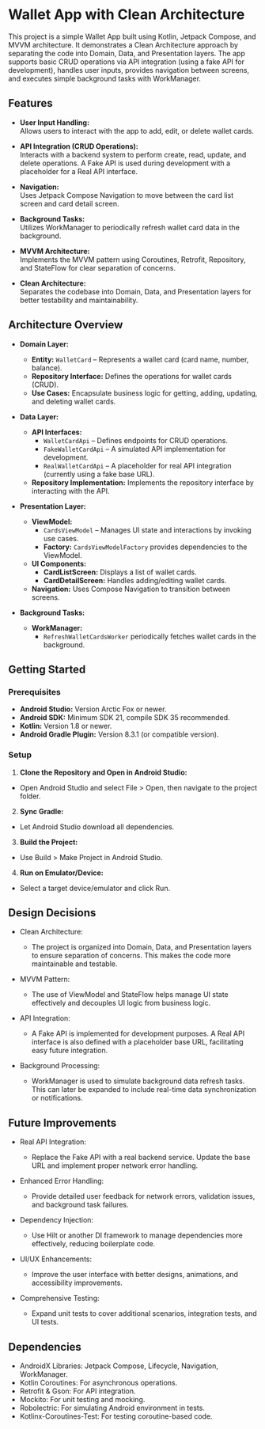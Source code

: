 # Wallet App with Clean Architecture

This project is a simple Wallet App built using Kotlin, Jetpack Compose, and MVVM architecture. It demonstrates a Clean Architecture approach by separating the code into Domain, Data, and Presentation layers. The app supports basic CRUD operations via API integration (using a fake API for development), handles user inputs, provides navigation between screens, and executes simple background tasks with WorkManager.


## Features

- **User Input Handling:**  
  Allows users to interact with the app to add, edit, or delete wallet cards.

- **API Integration (CRUD Operations):**  
  Interacts with a backend system to perform create, read, update, and delete operations. A Fake API is used during development with a placeholder for a Real API interface.

- **Navigation:**  
  Uses Jetpack Compose Navigation to move between the card list screen and card detail screen.

- **Background Tasks:**  
  Utilizes WorkManager to periodically refresh wallet card data in the background.

- **MVVM Architecture:**  
  Implements the MVVM pattern using Coroutines, Retrofit, Repository, and StateFlow for clear separation of concerns.

- **Clean Architecture:**  
  Separates the codebase into Domain, Data, and Presentation layers for better testability and maintainability.

## Architecture Overview

- **Domain Layer:**  
  - **Entity:** `WalletCard` – Represents a wallet card (card name, number, balance).  
  - **Repository Interface:** Defines the operations for wallet cards (CRUD).  
  - **Use Cases:** Encapsulate business logic for getting, adding, updating, and deleting wallet cards.

- **Data Layer:**  
  - **API Interfaces:**  
    - `WalletCardApi` – Defines endpoints for CRUD operations.  
    - `FakeWalletCardApi` – A simulated API implementation for development.  
    - `RealWalletCardApi` – A placeholder for real API integration (currently using a fake base URL).  
  - **Repository Implementation:** Implements the repository interface by interacting with the API.

- **Presentation Layer:**  
  - **ViewModel:**  
    - `CardsViewModel` – Manages UI state and interactions by invoking use cases.
    - **Factory:** `CardsViewModelFactory` provides dependencies to the ViewModel.
  - **UI Components:**  
    - **CardListScreen:** Displays a list of wallet cards.
    - **CardDetailScreen:** Handles adding/editing wallet cards.
  - **Navigation:** Uses Compose Navigation to transition between screens.

- **Background Tasks:**  
  - **WorkManager:**  
    - `RefreshWalletCardsWorker` periodically fetches wallet cards in the background.

## Getting Started

### Prerequisites

- **Android Studio:** Version Arctic Fox or newer.
- **Android SDK:** Minimum SDK 21, compile SDK 35 recommended.
- **Kotlin:** Version 1.8 or newer.
- **Android Gradle Plugin:** Version 8.3.1 (or compatible version).

### Setup

1. **Clone the Repository and Open in Android Studio:**

  - Open Android Studio and select File > Open, then navigate to the project folder.
  
2. **Sync Gradle:**

  - Let Android Studio download all dependencies.

3. **Build the Project:**

  - Use Build > Make Project in Android Studio.

4. **Run on Emulator/Device:**

  - Select a target device/emulator and click Run.


## Design Decisions
- Clean Architecture:
  - The project is organized into Domain, Data, and Presentation layers to ensure separation of concerns. This makes the code more maintainable and testable.

- MVVM Pattern:
  - The use of ViewModel and StateFlow helps manage UI state effectively and decouples UI logic from business logic.

- API Integration:
  - A Fake API is implemented for development purposes. A Real API interface is also defined with a placeholder base URL, facilitating easy future integration.

- Background Processing:
  - WorkManager is used to simulate background data refresh tasks. This can later be expanded to include real-time data synchronization or notifications.

## Future Improvements
- Real API Integration:
  - Replace the Fake API with a real backend service. Update the base URL and implement proper network error handling.

- Enhanced Error Handling:
  - Provide detailed user feedback for network errors, validation issues, and background task failures.

- Dependency Injection:
  - Use Hilt or another DI framework to manage dependencies more effectively, reducing boilerplate code.

- UI/UX Enhancements:
  - Improve the user interface with better designs, animations, and accessibility improvements.

- Comprehensive Testing:
  - Expand unit tests to cover additional scenarios, integration tests, and UI tests.

## Dependencies
- AndroidX Libraries: Jetpack Compose, Lifecycle, Navigation, WorkManager.
- Kotlin Coroutines: For asynchronous operations.
- Retrofit & Gson: For API integration.
- Mockito: For unit testing and mocking.
- Robolectric: For simulating Android environment in tests.
- Kotlinx-Coroutines-Test: For testing coroutine-based code.
